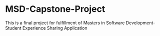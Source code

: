 # MSD-Capstone-Project
This is a final project for fulfillment of Masters in Software Development- Student Experience Sharing Application
